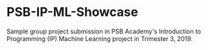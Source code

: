 # PSB-IP-ML-Showcase
Sample group project submission in PSB Academy's Introduction to Programming (IP) Machine Learning project in Trimester 3, 2019.
